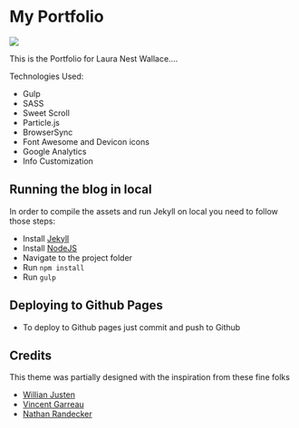 # My Portfolio

![](./particle.jpg)

This is the Portfolio for Laura Nest Wallace....

Technologies Used:

- Gulp
- SASS
- Sweet Scroll
- Particle.js
- BrowserSync
- Font Awesome and Devicon icons
- Google Analytics
- Info Customization

## Running the blog in local

In order to compile the assets and run Jekyll on local you need to follow those steps:
- Install [Jekyll](http://jekyllrb.com)
- Install [NodeJS](https://nodejs.org/)
- Navigate to the project folder
- Run `npm install`
- Run `gulp`

## Deploying to Github Pages

- To deploy to Github pages just commit and push to Github

## Credits

This theme was partially designed with the inspiration from these fine folks
- [Willian Justen](https://github.com/willianjusten/will-jekyll-template)
- [Vincent Garreau](https://github.com/VincentGarreau/particles.js/)
- [Nathan Randecker](https://github.com/nrandecker/particle)
